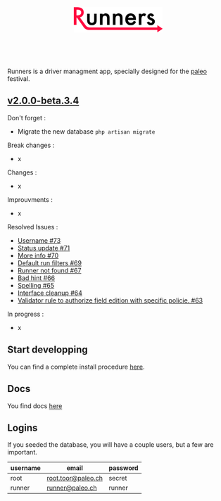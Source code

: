 <div align="center" style="margin-bottom:60px;">
  <img src ="public/img/logo.svg" width="40%"/><br><br>
</div>

Runners is a driver managment app, specially designed for the [paleo](http://yeah.paleo.ch/) festival.

## [v2.0.0-beta.3.4](https://github.com/CPNV-ES/Runners-Laravel/releases/tag/v2.0.0-beta.3.4)

Don't forget :
* Migrate the new database `php artisan migrate`

Break changes :
* x

Changes :
* x

Improuvments :
* x

Resolved Issues :
* [Username #73](https://github.com/CPNV-ES/Runners-Laravel/issues/73)
* [Status update #71](https://github.com/CPNV-ES/Runners-Laravel/issues/71)
* [More info #70](https://github.com/CPNV-ES/Runners-Laravel/issues/70)
* [Default run filters #69](https://github.com/CPNV-ES/Runners-Laravel/issues/69)
* [Runner not found #67](https://github.com/CPNV-ES/Runners-Laravel/issues/67)
* [Bad hint #66](https://github.com/CPNV-ES/Runners-Laravel/issues/66)
* [Spelling #65](https://github.com/CPNV-ES/Runners-Laravel/issues/65)
* [Interface cleanup #64](https://github.com/CPNV-ES/Runners-Laravel/issues/64)
* [Validator rule to authorize field edition with specific policie. #63](https://github.com/CPNV-ES/Runners-Laravel/issues/63)

In progress :
* x

## Start developping

You can find a complete install procedure [here](docs/install/1_requirements.md).

## Docs

You find docs [here](docs/README.md)

## Logins

If you seeded the database, you will have a couple users, but a few are important.

| username | email               | password |
|----------|---------------------|----------|
| root     | root.toor@paleo.ch  | secret   |
| runner   | runner@paleo.ch     | runner   |
